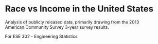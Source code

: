 Race vs Income in the United States
=====

Analysis of publicly released data, primarily drawing from the 2013 American Community Survey 3-year survey results.

For ESE 302 - Engineering Statistics